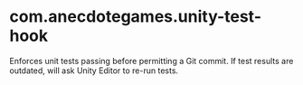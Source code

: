 # com.anecdotegames.unity-test-hook
Enforces unit tests passing before permitting a Git commit. If test results are outdated, will ask Unity Editor to re-run tests.
